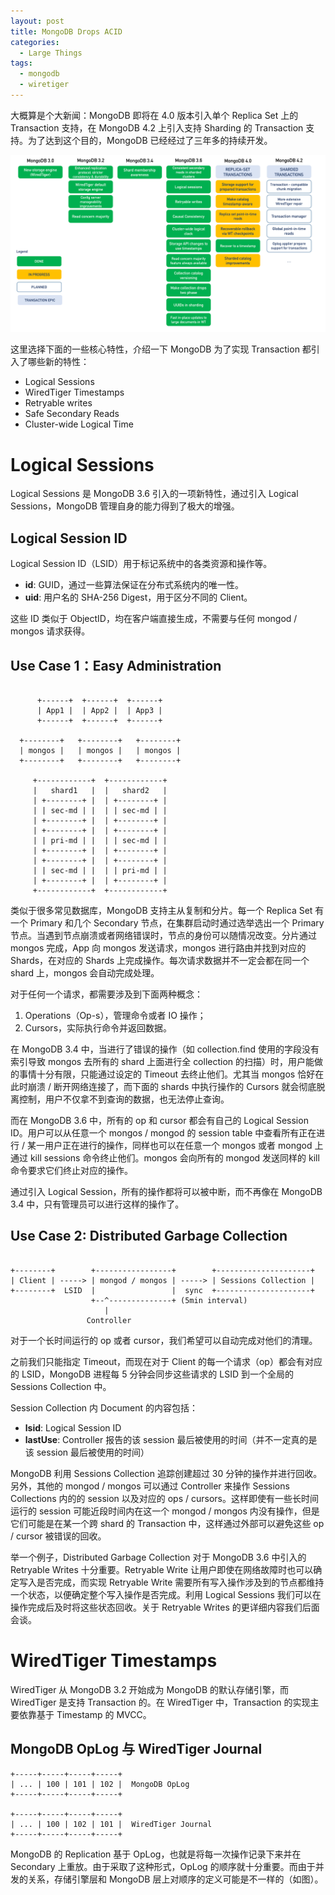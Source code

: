 ```yaml
---
layout: post
title: MongoDB Drops ACID
categories:
  - Large Things
tags:
  - mongodb
  - wiretiger
---
```


大概算是个大新闻：MongoDB 即将在 4.0 版本引入单个 Replica Set 上的 Transaction 支持，在 MongoDB 4.2 上引入支持 Sharding 的 Transaction 支持。为了达到这个目的，MongoDB 已经经过了三年多的持续开发。

![](../assets/images/mongodb-drops-acid/path-to-transactions.png)

这里选择下面的一些核心特性，介绍一下 MongoDB 为了实现 Transaction 都引入了哪些新的特性：

* Logical Sessions
* WiredTiger Timestamps
* Retryable writes
* Safe Secondary Reads
* Cluster-wide Logical Time

# Logical Sessions

Logical Sessions 是 MongoDB 3.6 引入的一项新特性，通过引入 Logical Sessions，MongoDB 管理自身的能力得到了极大的增强。

## Logical Session ID

Logical Session ID（LSID）用于标记系统中的各类资源和操作等。

* **id**: GUID，通过一些算法保证在分布式系统内的唯一性。
* **uid**: 用户名的 SHA-256 Digest，用于区分不同的 Client。

这些 ID 类似于 ObjectID，均在客户端直接生成，不需要与任何 mongod / mongos 请求获得。

## Use Case 1：Easy Administration

```

      +------+  +------+  +------+
      | App1 |  | App2 |  | App3 |
      +------+  +------+  +------+

  +--------+   +--------+   +--------+
  | mongos |   | mongos |   | mongos | 
  +--------+   +--------+   +--------+

     +------------+  +------------+
     |   shard1   |  |   shard2   |
     | +--------+ |  | +--------+ |
     | | sec-md | |  | | sec-md | |
     | +--------+ |  | +--------+ | 
     | +--------+ |  | +--------+ |
     | | pri-md | |  | | sec-md | |
     | +--------+ |  | +--------+ |
     | +--------+ |  | +--------+ |
     | | sec-md | |  | | pri-md | |
     | +--------+ |  | +--------+ |
     +------------+  +------------+

```

类似于很多常见数据库，MongoDB 支持主从复制和分片。每一个 Replica Set 有一个 Primary 和几个 Secondary 节点，在集群启动时通过选举选出一个 Primary 节点。当遇到节点崩溃或者网络错误时，节点的身份可以随情况改变。分片通过 mongos 完成，App 向 mongos 发送请求，mongos 进行路由并找到对应的 Shards，在对应的 Shards 上完成操作。每次请求数据并不一定会都在同一个 shard 上，mongos 会自动完成处理。

对于任何一个请求，都需要涉及到下面两种概念：

1. Operations（Op-s），管理命令或者 IO 操作；
2. Cursors，实际执行命令并返回数据。

在 MongoDB 3.4 中，当进行了错误的操作（如 collection.find 使用的字段没有索引导致 mongos 去所有的 shard 上面进行全 collection 的扫描）时，用户能做的事情十分有限，只能通过设定的 Timeout 去终止他们。尤其当 mongos 恰好在此时崩溃 / 断开网络连接了，而下面的 shards 中执行操作的 Cursors 就会彻底脱离控制，用户不仅拿不到查询的数据，也无法停止查询。

而在 MongoDB 3.6 中，所有的 op 和 cursor 都会有自己的 Logical Session ID。用户可以从任意一个 mongos / mongod 的 session table 中查看所有正在进行 / 某一用户正在进行的操作，同样也可以在任意一个 mongos 或者 mongod 上通过 kill sessions 命令终止他们。mongos 会向所有的 mongod 发送同样的 kill 命令要求它们终止对应的操作。

通过引入 Logical Session，所有的操作都将可以被中断，而不再像在 MongoDB 3.4 中，只有管理员可以进行这样的操作了。

## Use Case 2: Distributed Garbage Collection

```
                                    
+--------+        +-----------------+        +---------------------+
| Client | -----> | mongod / mongos | -----> | Sessions Collection |
+--------+  LSID  |                 |  sync  +---------------------+
                  +--^--------------+ (5min interval)
                     |
                 Controller
```

对于一个长时间运行的 op 或者 cursor，我们希望可以自动完成对他们的清理。

之前我们只能指定 Timeout，而现在对于 Client 的每一个请求（op）都会有对应的 LSID，MongoDB 进程每 5 分钟会同步这些请求的 LSID 到一个全局的 Sessions Collection 中。

Session Collection 内 Document 的内容包括：

* **lsid**: Logical Session ID
* **lastUse**: Controller 报告的该 session 最后被使用的时间（并不一定真的是该 session 最后被使用的时间）

MongoDB 利用 Sessions Collection 追踪创建超过 30 分钟的操作并进行回收。另外，其他的 mongod / mongos 可以通过 Controller 来操作 Sessions Collections 内的的 session 以及对应的 ops / cursors。这样即使有一些长时间运行的 session 可能近段时间内在这一个 mongod / mongos 内没有操作，但是它们可能是在某一个跨 shard 的 Transaction 中，这样通过外部可以避免这些 op / cursor 被错误的回收。

举一个例子，Distributed Garbage Collection 对于 MongoDB 3.6 中引入的 Retryable Writes 十分重要。Retryable Write 让用户即使在网络故障时也可以确定写入是否完成，而实现 Retryable Write 需要所有写入操作涉及到的节点都维持一个状态，以便确定整个写入操作是否完成。利用 Logical Sessions 我们可以在操作完成后及时将这些状态回收。关于 Retryable Writes 的更详细内容我们后面会谈。

# WiredTiger Timestamps

WiredTiger 从 MongoDB 3.2 开始成为 MongoDB 的默认存储引擎，而 WiredTiger 是支持 Transaction 的。在 WiredTiger 中，Transaction 的实现主要依靠基于 Timestamp 的 MVCC。

## MongoDB OpLog 与 WiredTiger Journal

```
+-----+-----+-----+-----+
| ... | 100 | 101 | 102 |  MongoDB OpLog
+-----+-----+-----+-----+

+-----+-----+-----+-----+
| ... | 100 | 102 | 101 |  WiredTiger Journal
+-----+-----+-----+-----+
```

MongoDB 的 Replication 基于 OpLog，也就是将每一次操作记录下来并在 Secondary 上重放。由于采取了这种形式，OpLog 的顺序就十分重要。而由于并发的关系，存储引擎层和 MongoDB 层上对顺序的定义可能是不一样的（如图）。














